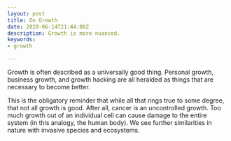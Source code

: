 ```yaml
---
layout: post
title: On Growth
date: 2020-06-14T21:44:00Z
description: Growth is more nuanced.
keywords:
- growth

---
```

Growth is often described as a universally good thing. Personal growth, business growth, and growth hacking are all heralded as things that are necessary to become better.

This is the obligatory reminder that while all that rings true to some degree, that not all growth is good. After all, cancer is an uncontrolled growth. Too much growth out of an individual cell can cause damage to the entire system (in this analogy, the human body). We see further similarities in nature with invasive species and ecosystems. 